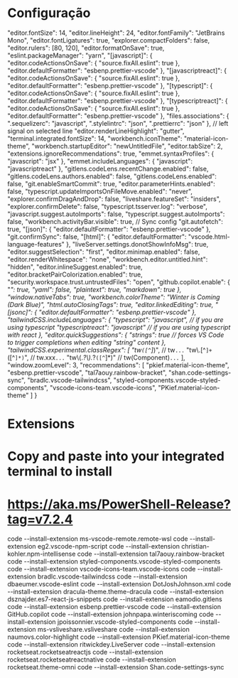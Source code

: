# Configuração

"editor.fontSize": 14,
    "editor.lineHeight": 24,
    "editor.fontFamily": "JetBrains Mono",
    "editor.fontLigatures": true,
    "explorer.compactFolders": false,
    "editor.rulers": [80, 120],
    "editor.formatOnSave": true,
    "eslint.packageManager": "yarn",
    "[javascript]": {
      "editor.codeActionsOnSave": {
        "source.fixAll.eslint": true
      },
      "editor.defaultFormatter": "esbenp.prettier-vscode"
    },
    "[javascriptreact]": {
      "editor.codeActionsOnSave": {
        "source.fixAll.eslint": true
      },
      "editor.defaultFormatter": "esbenp.prettier-vscode"
    },
    "[typescript]": {
      "editor.codeActionsOnSave": {
        "source.fixAll.eslint": true
      },
      "editor.defaultFormatter": "esbenp.prettier-vscode"
    },
    "[typescriptreact]": {
      "editor.codeActionsOnSave": {
        "source.fixAll.eslint": true
      },
      "editor.defaultFormatter": "esbenp.prettier-vscode"
    },
    "files.associations": {
      ".sequelizerc": "javascript",
      ".stylelintrc": "json",
      ".prettierrc": "json"
    },
    // left signal on selected line
    "editor.renderLineHighlight": "gutter",
    "terminal.integrated.fontSize": 14,
    "workbench.iconTheme": "material-icon-theme",
    "workbench.startupEditor": "newUntitledFile",
    "editor.tabSize": 2,
    "extensions.ignoreRecommendations": true,
    "emmet.syntaxProfiles": {
      "javascript": "jsx"
    },
    "emmet.includeLanguages": {
      "javascript": "javascriptreact"
    },
    "gitlens.codeLens.recentChange.enabled": false,
    "gitlens.codeLens.authors.enabled": false,
    "gitlens.codeLens.enabled": false,
    "git.enableSmartCommit": true,
    "editor.parameterHints.enabled": false,
    "typescript.updateImportsOnFileMove.enabled": "never",
    "explorer.confirmDragAndDrop": false,
    "liveshare.featureSet": "insiders",
    "explorer.confirmDelete": false,
    "typescript.tsserver.log": "verbose",
    "javascript.suggest.autoImports": false,
    "typescript.suggest.autoImports": false,
    "workbench.activityBar.visible": true,
    // Sync config
    "git.autofetch": true,
    "[json]": {
      "editor.defaultFormatter": "esbenp.prettier-vscode"
    },
    "git.confirmSync": false,
    "[html]": {
      "editor.defaultFormatter": "vscode.html-language-features"
    },
    "liveServer.settings.donotShowInfoMsg": true,
    "editor.suggestSelection": "first",
    "editor.minimap.enabled": false,
    "editor.renderWhitespace": "none",
    "workbench.editor.untitled.hint": "hidden",
    "editor.inlineSuggest.enabled": true,
    "editor.bracketPairColorization.enabled": true,
    "security.workspace.trust.untrustedFiles": "open",
    "github.copilot.enable": {
      "*": true,
      "yaml": false,
      "plaintext": true,
      "markdown": true
    },
    "window.nativeTabs": true,
    "workbench.colorTheme": "Winter is Coming (Dark Blue)",
    "html.autoClosingTags": true,
    "editor.linkedEditing": true,
    "[jsonc]": {
      "editor.defaultFormatter": "esbenp.prettier-vscode"
    },
    "tailwindCSS.includeLanguages": {
      "typescript": "javascript", // if you are using typescript
      "typescriptreact": "javascript" // if you are using typescript with react
    },
    "editor.quickSuggestions": {
      "strings": true // forces VS Code to trigger completions when editing "string" content
    },
    "tailwindCSS.experimental.classRegex": [
      "tw`([^`]*)", // tw`...`
      "tw\\.[^`]+`([^`]*)`", // tw.xxx<xxx>`...`
      "tw\\(.*?\\).*?`([^`]*)" // tw(Component)<xxx>`...`
    ],
    "window.zoomLevel": 3,
    "recommendations": [
      "pkief.material-icon-theme",
      "esbenp.prettier-vscode",
      "tal7aouy.rainbow-bracket",
      "shan.code-settings-sync",
      "bradlc.vscode-tailwindcss",
      "styled-components.vscode-styled-components",
      "vscode-icons-team.vscode-icons",
      "PKief.material-icon-theme"
    ]
  }
# Extensions

# Copy and paste into your integrated terminal to install

# https://aka.ms/PowerShell-Release?tag=v7.2.4

code --install-extension ms-vscode-remote.remote-wsl
code --install-extension eg2.vscode-npm-script
code --install-extension christian-kohler.npm-intellisense
code --install-extension tal7aouy.rainbow-bracket
code --install-extension styled-components.vscode-styled-components
code --install-extension vscode-icons-team.vscode-icons
code --install-extension bradlc.vscode-tailwindcss
code --install-extension dbaeumer.vscode-eslint
code --install-extension DotJoshJohnson.xml
code --install-extension dracula-theme.theme-dracula
code --install-extension dsznajder.es7-react-js-snippets
code --install-extension eamodio.gitlens
code --install-extension esbenp.prettier-vscode
code --install-extension GitHub.copilot
code --install-extension johnpapa.winteriscoming
code --install-extension jpoissonnier.vscode-styled-components
code --install-extension ms-vsliveshare.vsliveshare
code --install-extension naumovs.color-highlight
code --install-extension PKief.material-icon-theme
code --install-extension ritwickdey.LiveServer
code --install-extension rocketseat.rocketseatreactjs
code --install-extension rocketseat.rocketseatreactnative
code --install-extension rocketseat.theme-omni
code --install-extension Shan.code-settings-sync